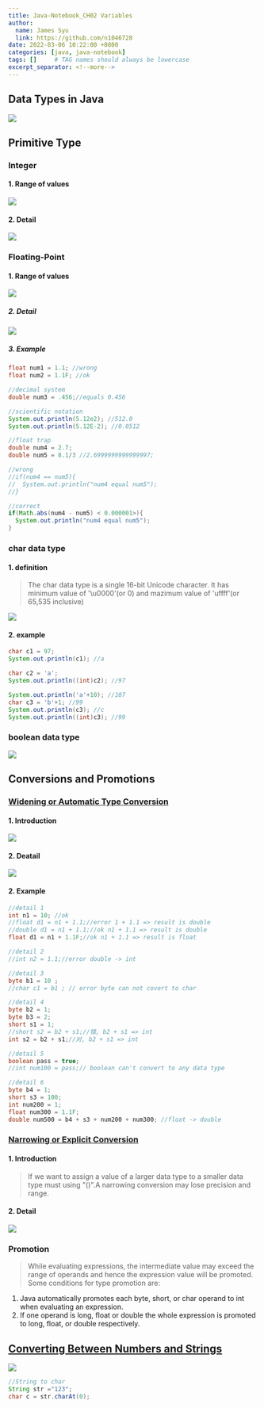 ```yaml
---
title: Java-Notebook_CH02 Variables
author:
  name: James Syu
  link: https://github.com/n1046728
date: 2022-03-06 10:22:00 +0800
categories: [java, java-notebook]
tags: []     # TAG names should always be lowercase
excerpt_separator: <!--more-->
---
```

<!--more-->

## Data Types in Java  
![](../../assets/img/blog/java-notebook/ch02/DataTypesInJava.jpg)

## Primitive Type
### Integer
#### 1. Range of values
![](../../assets/img/blog/java-notebook/ch02/DataTypesNumeric-IntegerRangeOfValues.jpg)
#### 2. Detail
![](../../assets/img/blog/java-notebook/ch02/DataTypesNumeric-IntegerDetail.jpg)

### Floating-Point 
#### 1. Range of values
![](../../assets/img/blog/java-notebook/ch02/DataTypesNumeric-FloatRangeOfValues.jpg)

##### 2. Detail
![](../../assets/img/blog/java-notebook/ch02/DataTypesNumeric-FloatDetail.jpg)

##### 3. Example
```java
float num1 = 1.1; //wrong
float num2 = 1.1F; //ok

//decimal system
double num3 = .456;//equals 0.456

//scientific notation
System.out.println(5.12e2); //512.0
System.out.println(5.12E-2); //0.0512

//float trap
double num4 = 2.7;
double num5 = 8.1/3 //2.6999999999999997;

//wrong
//if(num4 == num5){
//  System.out.println("num4 equal num5");
//}

//correct
if(Math.abs(num4 - num5) < 0.000001>){
  System.out.println("num4 equal num5");
}
```

### char data type
#### 1. definition
> The char data type is a single 16-bit Unicode character. It has minimum value of '\u0000'(or 0) and mazimum value of 'uffff'(or 65,535 inclusive)

![](../../assets/img/blog/java-notebook/ch02/DataTypesCharacter-Char.jpg)

#### 2. example
```java
char c1 = 97;
System.out.println(c1); //a

char c2 = 'a';
System.out.println((int)c2); //97

System.out.println('a'+10); //107
char c3 = 'b'+1; //99
System.out.println(c3); //c
System.out.println((int)c3); //99
```

### boolean data type
![](../../assets/img/blog/java-notebook/ch02/DataTypesCharacter-Char.jpg)

## Conversions and Promotions 
### [Widening or Automatic Type Conversion](https://www.geeksforgeeks.org/type-conversion-java-examples/)
#### 1. Introduction
![](../../assets/img/blog/java-notebook/ch02/Promotions.jpg)

#### 2. Deatail 
![](../../assets/img/blog/java-notebook/ch02/PromotionsDetail.jpg)

#### 2. Example
```java
//detail 1
int n1 = 10; //ok
//float d1 = n1 + 1.1;//error 1 + 1.1 => result is double
//double d1 = n1 + 1.1;//ok n1 + 1.1 => result is double
float d1 = n1 + 1.1F;//ok n1 + 1.1 => result is float

//detail 2
//int n2 = 1.1;//error double -> int

//detail 3
byte b1 = 10 ;
//char c1 = b1 ; // error byte can not covert to char

//detail 4
byte b2 = 1;
byte b3 = 2;
short s1 = 1;
//short s2 = b2 + s1;//错, b2 + s1 => int
int s2 = b2 + s1;//对, b2 + s1 => int

//detail 5
boolean pass = true;
//int num100 = pass;// boolean can't convert to any data type

//detail 6
byte b4 = 1;
short s3 = 100;
int num200 = 1;
float num300 = 1.1F;
double num500 = b4 + s3 + num200 + num300; //float -> double
```
### [Narrowing or Explicit Conversion](https://www.geeksforgeeks.org/type-conversion-java-examples/)
#### 1. Introduction
> If we want to assign a value of a larger data type to a smaller data type must using "()".A narrowing conversion may lose precision and range.

#### 2. Detail
![](../../assets/img/blog/java-notebook/ch02/ConversionsDetail.jpg)

### Promotion
> While evaluating expressions, the intermediate value may exceed the range of operands and hence the expression value will be promoted. Some conditions for type promotion are:  

1. Java automatically promotes each byte, short, or char operand to int when evaluating an expression.
2. If one operand is long, float or double the whole expression is promoted to long, float, or double respectively.

## [Converting Between Numbers and Strings](https://docs.oracle.com/javase/tutorial/java/data/converting.html)
![](../../assets/img/blog/java-notebook/ch02/ConvertingBetweenNumbersAndStrings.jpg)

```java
//String to char
String str ="123";
char c = str.charAt(0);
```

